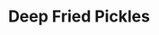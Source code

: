 ---
title: "Deep Fried Pickles"
description: ""
price_s: ""
price_l: "7"
weight: "11"
hidden: true
---